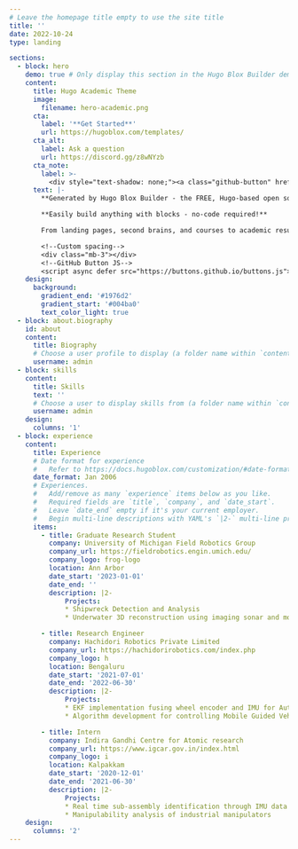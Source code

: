 ```yaml
---
# Leave the homepage title empty to use the site title
title: ''
date: 2022-10-24
type: landing

sections:
  - block: hero
    demo: true # Only display this section in the Hugo Blox Builder demo site
    content:
      title: Hugo Academic Theme
      image:
        filename: hero-academic.png
      cta:
        label: '**Get Started**'
        url: https://hugoblox.com/templates/
      cta_alt:
        label: Ask a question
        url: https://discord.gg/z8wNYzb
      cta_note:
        label: >-
          <div style="text-shadow: none;"><a class="github-button" href="https://github.com/HugoBlox/hugo-blox-builder" data-icon="octicon-star" data-size="large" data-show-count="true" aria-label="Star">Star Hugo Blox Builder</a></div><div style="text-shadow: none;"><a class="github-button" href="https://github.com/HugoBlox/theme-academic-cv" data-icon="octicon-star" data-size="large" data-show-count="true" aria-label="Star">Star the Academic template</a></div>
      text: |-
        **Generated by Hugo Blox Builder - the FREE, Hugo-based open source website builder trusted by 500,000+ sites.**

        **Easily build anything with blocks - no-code required!**

        From landing pages, second brains, and courses to academic resumés, conferences, and tech blogs.

        <!--Custom spacing-->
        <div class="mb-3"></div>
        <!--GitHub Button JS-->
        <script async defer src="https://buttons.github.io/buttons.js"></script>
    design:
      background:
        gradient_end: '#1976d2'
        gradient_start: '#004ba0'
        text_color_light: true
  - block: about.biography
    id: about
    content:
      title: Biography
      # Choose a user profile to display (a folder name within `content/authors/`)
      username: admin
  - block: skills
    content:
      title: Skills
      text: ''
      # Choose a user to display skills from (a folder name within `content/authors/`)
      username: admin
    design:
      columns: '1'
  - block: experience
    content:
      title: Experience
      # Date format for experience
      #   Refer to https://docs.hugoblox.com/customization/#date-format
      date_format: Jan 2006
      # Experiences.
      #   Add/remove as many `experience` items below as you like.
      #   Required fields are `title`, `company`, and `date_start`.
      #   Leave `date_end` empty if it's your current employer.
      #   Begin multi-line descriptions with YAML's `|2-` multi-line prefix.
      items:
        - title: Graduate Research Student
          company: University of Michigan Field Robotics Group
          company_url: https://fieldrobotics.engin.umich.edu/
          company_logo: frog-logo
          location: Ann Arbor
          date_start: '2023-01-01'
          date_end: ''
          description: |2-
              Projects:
              * Shipwreck Detection and Analysis
              * Underwater 3D reconstruction using imaging sonar and monocular camera

        - title: Research Engineer
          company: Hachidori Robotics Private Limited
          company_url: https://hachidorirobotics.com/index.php
          company_logo: h
          location: Bengaluru
          date_start: '2021-07-01'
          date_end: '2022-06-30'
          description: |2-
              Projects:
              * EKF implementation fusing wheel encoder and IMU for Autonomous Mobile Robot
              * Algorithm development for controlling Mobile Guided Vehicle via joystick with 360ᵒ maneuverability 

        - title: Intern
          company: Indira Gandhi Centre for Atomic research
          company_url: https://www.igcar.gov.in/index.html
          company_logo: i
          location: Kalpakkam
          date_start: '2020-12-01'
          date_end: '2021-06-30'
          description: |2-
              Projects:
              * Real time sub-assembly identification through IMU data fusion with vision sensor for an inspection system of nuclear reactor core
              * Manipulability analysis of industrial manipulators
    design:
      columns: '2'
---
```



<!-- # - block: accomplishments
#   content:
#     # Note: `&shy;` is used to add a 'soft' hyphen in a long heading.
#     title: 'AccomplisContacth&shy;ments'
#     subtitle:
#     # Date format: https://docs.hugoblox.com/customization/#date-format
#     date_format: Jan 2006
#     # Accomplishments.
#     #   Add/remove as many `item` blocks below as you like.
#     #   `title`, `organization`, and `date_start` are the required parameters.
#     #   Leave other parameters empty if not required.
#     #   Begin multi-line descriptions with YAML's `|2-` multi-line prefix.
#     items:
#       - certificate_url: https://www.coursera.org
#         date_end: ''
#         date_start: '2021-01-25'
#         description: ''
#         icon: coursera
#         organization: Coursera
#         organization_url: https://www.coursera.org
#         title: Neural Networks and Deep Learning
#         url: ''
#       - certificate_url: https://www.edx.org
#         date_end: ''
#         date_start: '2021-01-01'
#         description: Formulated informed blockchain models, hypotheses, and use cases.
#         icon: edx
#         organization: edX
#         organization_url: https://www.edx.org
#         title: Blockchain Fundamentals
#         url: https://www.edx.org/professional-certificate/uc-berkeleyx-blockchain-fundamentals
#       - certificate_url: https://www.datacamp.com
#         date_end: '2020-12-21'
#         date_start: '2020-07-01'
#         description: ''
#         icon: datacamp
#         organization: DataCamp
#         organization_url: https://www.datacamp.com
#         title: 'Object-Oriented Programming in R'
#         url: ''
#   design:
#     columns: '2'
# - block: collection
#   id: posts
#   content:
#     title: Recent Posts
#     subtitle: ''
#     text: ''
#     # Choose how many pages you would like to display (0 = all pages)
#     count: 5
#     # Filter on criteria
#     filters:
#       folders:
#         - post
#       author: ""
#       category: ""
#       tag: ""
#       exclude_featured: false
#       exclude_future: false
#       exclude_past: false
#       publication_type: ""
#     # Choose how many pages you would like to offset by
#     offset: 0
#     # Page order: descending (desc) or ascending (asc) date.
#     order: desc
#   design:
#     # Choose a layout view
#     view: compact
#     columns: '2'
# - block: portfolio
#   id: projects
#   content:
#     title: Projects
#     filters:
#       folders:
#         - project
#     # Default filter index (e.g. 0 corresponds to the first `filter_button` instance below).
#     default_button_index: 0
#     # Filter toolbar (optional).
#     # Add or remove as many filters (`filter_button` instances) as you like.
#     # To show all items, set `tag` to "*".
#     # To filter by a specific tag, set `tag` to an existing tag name.
#     # To remove the toolbar, delete the entire `filter_button` block.
#     buttons:
#       - name: All
#         tag: '*'
#       - name: Deep Learning
#         tag: Deep Learning
#       - name: Other
#         tag: Demo
#   design:
#     # Choose how many columns the section has. Valid values: '1' or '2'.
#     columns: '1'
#     view: showcase
#     # For Showcase view, flip alternate rows?
#     flip_alt_rows: false
# - block: markdown
#   content:
#     title: Gallery
#     subtitle: ''
#     text: |-
#       {{< gallery album="demo" >}}
#   design:
#     columns: '1'
# - block: collection
#   id: featured
#   content:
#     title: Featured Publications
#     filters:
#       folders:
#         - publication
#       featured_only: true
#   design:
#     columns: '2'
#     view: card
# - block: collection
#   content:
#     title: Recent Publications
#     text: |-
#       {{% callout note %}}
#       Quickly discover relevant content by [filtering publications](./publication/).
#       {{% /callout %}}
#     filters:
#       folders:
#         - publication
#       exclude_featured: true
#   design:
#     columns: '2'
#     view: citation
# - block: collection
#   id: talks
#   content:
#     title: Recent & Upcoming Talks
#     filters:
#       folders:
#         - event
#   design:
#     columns: '2'
#     view: compact
# - block: tag_cloud
#   content:
#     title: Popular Topics
#   design:
#     columns: '2'
# - block: contact
#   id: contact
#   content:
#     title: Contact
#     subtitle:
#     text: |-
#       Lorem ipsum dolor sit amet, consectetur adipiscing elit. Nam mi diam, venenatis ut magna et, vehicula efficitur enim.
#     # Contact (add or remove contact options as necessary)
#     email: test@example.org
#     phone: 888 888 88 88
#     appointment_url: 'https://calendly.com'
#     address:
#       street: 450 Serra Mall
#       city: Stanford
#       region: CA
#       postcode: '94305'
#       country: United States
#       country_code: US
#     directions: Enter Building 1 and take the stairs to Office 200 on Floor 2
#     office_hours:
#       - 'Monday 10:00 to 13:00'
#       - 'Wednesday 09:00 to 10:00'
#     # Choose a map provider in `params.yaml` to show a map from these coordinates
#     coordinates:
#       latitude: '37.4275'
#       longitude: '-122.1697'  
#     contact_links:
#       - icon: twitter
#         icon_pack: fab
#         name: DM Me
#         link: 'https://twitter.com/Twitter'
#       - icon: skypeContact
#         icon_pack: fab
#         name: Skype Me
#         link: 'skype:echo123?call'
#       - icon: video
#         icon_pack: fas
#         name: Zoom Me
#         link: 'https://zoom.com'
#     # Automatically link email and phone or display as text?
#     autolink: true
#     # Email form provider
#     form:
#       provider: netlify
#       formspree:
#         id:
#       netlify:
#         # Enable CAPTCHA challenge to reduce spam?
#         captcha: false
# design:
#   columns: '2' -->
